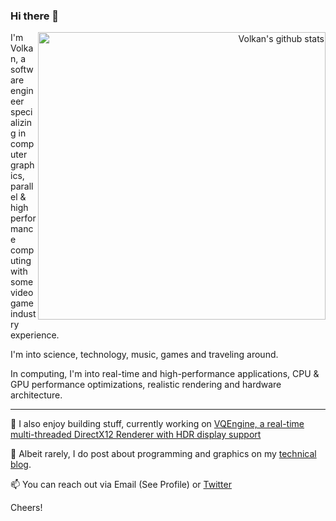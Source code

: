 ### Hi there 👋

<p align="right">
  <a href="https://github.com/anuraghazra/github-readme-stats">
    <img width="460" align="right" alt="Volkan's github stats" src="https://github-readme-stats.vercel.app/api?username=vilbeyli&theme=dark&show_icons=true" />
  </a>
</p>

I'm Volkan, a software engineer specializing in computer graphics, parallel & high performance computing with some video game industry experience.

I'm into science, technology, music, games and traveling around.

In computing, I'm into real-time and high-performance applications, CPU & GPU performance optimizations, realistic rendering and hardware architecture.

----


🔭 I also enjoy building stuff, currently working on [VQEngine, a real-time multi-threaded DirectX12 Renderer with HDR display support](https://github.com/vilbeyli/VQEngine/)

💬 Albeit rarely, I do post about programming and graphics on my [technical blog](https://vilbeyli.github.io/).

📫 You can reach out via Email (See Profile) or [Twitter](https://twitter.com/Varaquilex)

Cheers!

<!--
**vilbeyli/vilbeyli** is a ✨ _special_ ✨ repository because its `README.md` (this file) appears on your GitHub profile.

Here are some ideas to get you started:

- 🔭 I’m currently working on ...
- 🌱 I’m currently learning ...
- 👯 I’m looking to collaborate on ...
- 🤔 I’m looking for help with ...
- 💬 Ask me about ...
- 📫 How to reach me: ...
- 😄 Pronouns: ...
- ⚡ Fun fact: ...
-->
